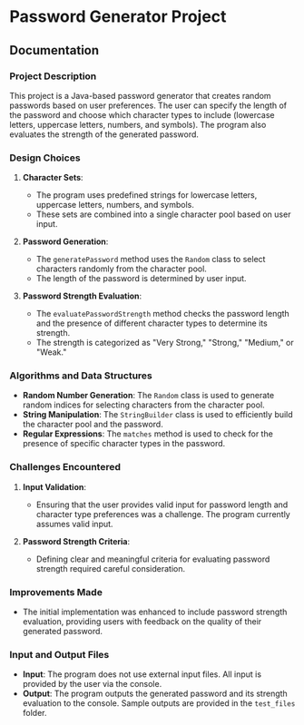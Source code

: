 # Password Generator Project

## Documentation

### Project Description
This project is a Java-based password generator that creates random passwords based on user preferences. The user can specify the length of the password and choose which character types to include (lowercase letters, uppercase letters, numbers, and symbols). The program also evaluates the strength of the generated password.

### Design Choices
1. **Character Sets**:
   - The program uses predefined strings for lowercase letters, uppercase letters, numbers, and symbols.
   - These sets are combined into a single character pool based on user input.

2. **Password Generation**:
   - The `generatePassword` method uses the `Random` class to select characters randomly from the character pool.
   - The length of the password is determined by user input.

3. **Password Strength Evaluation**:
   - The `evaluatePasswordStrength` method checks the password length and the presence of different character types to determine its strength.
   - The strength is categorized as "Very Strong," "Strong," "Medium," or "Weak."

### Algorithms and Data Structures
- **Random Number Generation**: The `Random` class is used to generate random indices for selecting characters from the character pool.
- **String Manipulation**: The `StringBuilder` class is used to efficiently build the character pool and the password.
- **Regular Expressions**: The `matches` method is used to check for the presence of specific character types in the password.

### Challenges Encountered
1. **Input Validation**:
   - Ensuring that the user provides valid input for password length and character type preferences was a challenge. The program currently assumes valid input.

2. **Password Strength Criteria**:
   - Defining clear and meaningful criteria for evaluating password strength required careful consideration.

### Improvements Made
- The initial implementation was enhanced to include password strength evaluation, providing users with feedback on the quality of their generated password.

### Input and Output Files
- **Input**: The program does not use external input files. All input is provided by the user via the console.
- **Output**: The program outputs the generated password and its strength evaluation to the console. Sample outputs are provided in the `test_files` folder.
